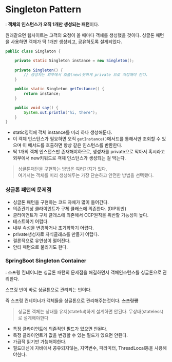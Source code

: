 # Singleton Pattern
: **객체의 인스턴스가 오직 1개만 생성되는 패턴**이다.

원래같으면 웹사이트는 고객의 요청이 올 때마다 객체를 생성했을 것이다.
싱글톤 패턴을 사용하면 객체가 딱 1개만 생성되고, 공유하도록 설계되었다.

```java
public class Singleton {

    private static Singleton instance = new Singleton();
    
    private Singleton() {
        // 생성자는 외부에서 호출(new)못하게 private 으로 지정해야 한다.
    }

    public static Singleton getInstance() {
        return instance;
    }

    public void say() {
        System.out.println("hi, there");
    }
}
```
- static영역에 객체 instance를 미리 하나 생성해둔다.
- 이 객체 인스턴스가 필요하면 오직 `getInstance()`메서드를 통해서만 조회할 수 있으며 이 메서드를 호출하면 항상 같은 인스턴스를 반환한다.
- 딱 1개의 객체 인스턴스만 존재해야하므로, 생성자를 private으로 막아서 혹시라고 외부에서 new키워드로 객체 인스턴스가 생성되는 걸 막는다.
> 싱글톤패턴을 구현하는 방법은 여러가지가 있다.  
> 여기서는 객체를 미리 생성해두는 가장 단순하고 안전한 방법을 선택했다.

### 싱글톤 패턴의 문제점
- 싱글톤 패턴을 구현하는 코드 자체가 많이 들어간다.
- 의존관계상 클라이언트가 구체 클래스에 의존한다. (DIP위반)
- 클라이언트가 구체 클래스에 의존해서 OCP원칙을 위반할 가능성이 높다.
- 테스트하기 어렵다.
- 내부 속성을 변경하거나 초기화하기 어렵다.
- private생성자로 자식클래스를 만들기 어렵다.
- 결론적으로 유연성이 떨어진다.
- 안티 패턴으로 불리기도 한다.

### SpringBoot Singleton Container
: 스프링 컨테이너는 싱글톤 패턴의 문제점을 해결하면서 객체인스턴스를 싱글톤으로 관리한다.

스프링 빈이 바로 싱글톤으로 관리되는 빈이다.

즉 스프링 컨테이너가 객체들을 싱글톤으로 관리해주는것이다. ~~스프링짱~~

> 싱글톤 객체는 상태를 유지(stateful)하게 설계하면 안된다. 무상태(stateless)로 설계해야한다  
- 특정 클라이언트에 의존적인 필드가 있으면 안된다.
- 특정 클라이언트가 값을 변경할 수 있는 필드가 있으면 안된다.
- 가급적 읽기만 가능해야한다.
- 필드대신에 자바에서 공유되지않는, 지역변수, 파라미터, ThreadLocal등을 사용해야한다.